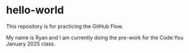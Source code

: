 # hello-world
This repository is for practicing the GitHub Flow.

My name is Ryan and I am currently doing the pre-work for the Code:You January 2025 class.

